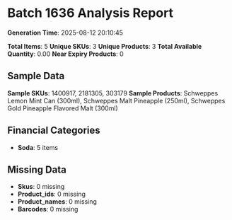 # Batch 1636 Analysis Report

**Generation Time**: 2025-08-12 20:10:45

**Total Items**: 5
**Unique SKUs**: 3
**Unique Products**: 3
**Total Available Quantity**: 0.00
**Near Expiry Products**: 0

## Sample Data
**Sample SKUs**: 1400917, 2181305, 303179
**Sample Products**: Schweppes Lemon Mint Can (300ml), Schweppes Malt Pineapple (250ml), Schweppes Gold Pineapple Flavored Malt (300ml)

## Financial Categories
- **Soda**: 5 items

## Missing Data
- **Skus**: 0 missing
- **Product_ids**: 0 missing
- **Product_names**: 0 missing
- **Barcodes**: 0 missing
